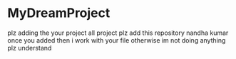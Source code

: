 # MyDreamProject
plz adding the your project all project plz add this repository nandha kumar
once you added then i work with your file
otherwise im not doing anything 
plz understand
